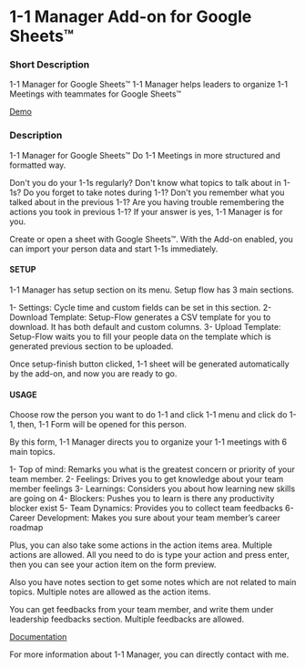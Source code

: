 # 1-1 Manager Add-on for Google Sheets™ 



### Short Description

1-1 Manager for Google Sheets™ 
1-1 Manager helps leaders to organize 1-1 Meetings with teammates for Google Sheets™ 


[Demo](https://docs.google.com/spreadsheets/d/1LujprOTyhPhYPWdu85R3MFJrVDVK-Z4n0Cu2Y7nLb0U/edit?usp=sharing) 


### Description

1-1 Manager for Google Sheets™ 
Do 1-1 Meetings in more structured and formatted way.

Don't you do your 1-1s regularly? Don't know what topics to talk about in 1-1s? Do you forget to take notes during 1-1? Don't you remember what you talked about in the previous 1-1? Are you having trouble remembering the actions you took in previous 1-1? If your answer is yes, 1-1 Manager is for you.

Create or open a sheet with Google Sheets™. With the Add-on enabled, you can import your person data and start 1-1s immediately.

#### SETUP

1-1 Manager has setup section on its menu. Setup flow has 3 main sections. 

1- Settings: Cycle time and custom fields can be set in this section.
2- Download Template: Setup-Flow generates a CSV template for you to download. It has both default and custom columns.
3- Upload Template: Setup-Flow waits you to fill your people data on the template which is generated previous section to be uploaded. 

Once setup-finish button clicked, 1-1 sheet will be generated automatically by the add-on, and now you are ready to go.

#### USAGE

Choose row the person you want to do 1-1 and click 1-1 menu and click do 1-1, then, 1-1 Form will be opened for this person.

By this form, 1-1 Manager directs you to organize your 1-1 meetings with 6 main topics. 

1- Top of mind: Remarks you what is the greatest concern or priority of your team member.
2- Feelings: Drives you to get knowledge about your team member feelings
3- Learnings: Considers you about how learning new skills are going on
4- Blockers: Pushes you to learn is there any productivity blocker exist
5- Team Dynamics: Provides you to collect team feedbacks
6- Career Development: Makes you sure about your team member’s career roadmap

Plus, you can also take some actions in the action items area. Multiple actions are allowed. 
All you need to do is type your action and press enter, then you can see your action item on the form preview.

Also you have notes section to get some notes which are not related to main topics. Multiple notes are allowed as the action items.

You can get feedbacks from your team member, and write them under leadership feedbacks section. Multiple feedbacks are allowed.


[Documentation](https://erenyener.github.io/sheets-one-on-one-plugin/) 

For more information about 1-1 Manager, you can directly contact with me.
